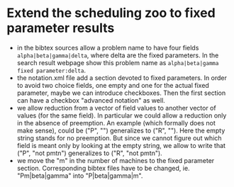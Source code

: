 # Extend the scheduling zoo to fixed parameter results

- in the bibtex sources allow a problem name to have four fields `alpha|beta|gamma|delta`, where delta are the fixed parameters. In the search result webpage show this problem name as `alpha|beta|gamma fixed parameter:delta`.
- the notation.xml file add a section devoted to fixed parameters. In order to avoid two choice fields, one empty and one for the actual fixed parameter, maybe we can introduce checkboxes. Then the first section can have a checkbox "advanced notation" as well.
- we allow reduction from a vector of field values to another vector of values (for the same field). In particular we could allow a reduction only in the absence of preemption. An example (which formally does not make sense), could be ("P", "") generalizes to ("R", ""). Here the empty string stands for no preemption. But since we cannot figure out which field is meant only by looking at the empty string, we allow to write that ("P", "not pmtn") generalizes to ("R", "not pmtn").
- we move the "m" in the number of machines to the fixed parameter section. Corresponding bibtex files have to be changed, ie. "Pm|beta|gamma" into "P|beta|gamma|m".

